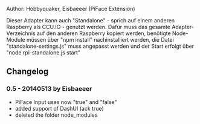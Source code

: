 Author: Hobbyquaker, Eisbaeeer (PiFace Extension)

Dieser Adapter kann auch "Standalone" - sprich auf einem anderen Raspberry als CCU.IO - genutzt werden.
Dafür muss das gesamte Adapter-Verzeichnis auf den anderen Raspberry kopiert werden, benötigte Node-Module müssen über
"npm install" nachinstalliert werden, die Datei "standalone-settings.js"
muss angepasst werden und der Start erfolgt über "node rpi-standalone.js start"

## Changelog

### 0.5 - 20140513 by Eisbaeeer
* PiFace Input uses now "true" and "false"
* added support of DashUI (ack true)
* deleted the folder node_modules

